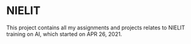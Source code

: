 # NIELIT
This project contains all my assignments and projects relates to NIELIT training on AI, which started on APR 26, 2021.
